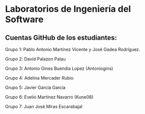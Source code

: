 # Laboratorios de Ingeniería del Software
## Cuentas GitHub de los estudiantes:

Grupo 1: Pablo Antonio Martínez Vicente y José Gadea Rodríguez.

Grupo 2: David Palazon Palau

Grupo 3: Antonio Gines Buendia Lopez (Antoniogins)

Grupo 4: Adelina Mercader Rubio

Grupo 5: Javier García García

Grupo 6: Evelio Martínez Navarro (Kune08)

Grupo 7: Juan José Miras Escarabajal
